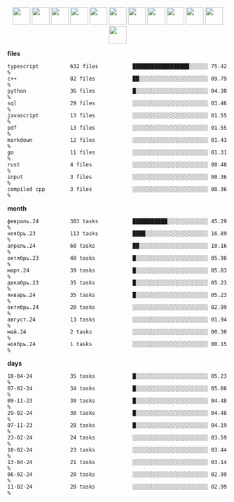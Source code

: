 <div align="center"><img src="https://assets.leetcode.com/static_assets/marketing/2024-200-lg.png" width="40" height="40"> <img src="https://assets.leetcode.com/static_assets/marketing/2024-100-lg.png" width="40" height="40"> <img src="https://assets.leetcode.com/static_assets/marketing/2024-50-lg.png" width="40" height="40"> <img src="https://assets.leetcode.com/static_assets/marketing/lg50.png" width="40" height="40"> <img src="https://leetcode.com/static/images/badges/dcc-2024-10.png" width="40" height="40"> <img src="https://leetcode.com/static/images/badges/dcc-2024-9.png" width="40" height="40"> <img src="https://leetcode.com/static/images/badges/dcc-2024-4.png" width="40" height="40"> <img src="https://leetcode.com/static/images/badges/dcc-2024-3.png" width="40" height="40"> <img src="https://leetcode.com/static/images/badges/dcc-2024-2.png" width="40" height="40"> <img src="https://leetcode.com/static/images/badges/dcc-2024-1.png" width="40" height="40"> <img src="https://leetcode.com/static/images/badges/dcc-2023-12.png" width="40" height="40"> <img src="https://leetcode.com/static/images/badges/dcc-2023-11.png" width="40" height="40"> </div>

**files**
```text
typescript          632 files           ██████████████████░░░░░░ 75.42 %             
c++                 82 files            ██░░░░░░░░░░░░░░░░░░░░░░ 09.79 %             
python              36 files            █░░░░░░░░░░░░░░░░░░░░░░░ 04.30 %             
sql                 29 files            ░░░░░░░░░░░░░░░░░░░░░░░░ 03.46 %             
javascript          13 files            ░░░░░░░░░░░░░░░░░░░░░░░░ 01.55 %             
pdf                 13 files            ░░░░░░░░░░░░░░░░░░░░░░░░ 01.55 %             
markdown            12 files            ░░░░░░░░░░░░░░░░░░░░░░░░ 01.43 %             
go                  11 files            ░░░░░░░░░░░░░░░░░░░░░░░░ 01.31 %             
rust                4 files             ░░░░░░░░░░░░░░░░░░░░░░░░ 00.48 %             
input               3 files             ░░░░░░░░░░░░░░░░░░░░░░░░ 00.36 %             
compiled cpp        3 files             ░░░░░░░░░░░░░░░░░░░░░░░░ 00.36 %             
```

**month**
```text
февраль.24          303 tasks           ███████████░░░░░░░░░░░░░ 45.29 %             
ноябрь.23           113 tasks           ████░░░░░░░░░░░░░░░░░░░░ 16.89 %             
апрель.24           68 tasks            ██░░░░░░░░░░░░░░░░░░░░░░ 10.16 %             
октябрь.23          40 tasks            █░░░░░░░░░░░░░░░░░░░░░░░ 05.98 %             
март.24             39 tasks            █░░░░░░░░░░░░░░░░░░░░░░░ 05.83 %             
декабрь.23          35 tasks            █░░░░░░░░░░░░░░░░░░░░░░░ 05.23 %             
январь.24           35 tasks            █░░░░░░░░░░░░░░░░░░░░░░░ 05.23 %             
октябрь.24          20 tasks            ░░░░░░░░░░░░░░░░░░░░░░░░ 02.99 %             
август.24           13 tasks            ░░░░░░░░░░░░░░░░░░░░░░░░ 01.94 %             
май.24              2 tasks             ░░░░░░░░░░░░░░░░░░░░░░░░ 00.30 %             
ноябрь.24           1 tasks             ░░░░░░░░░░░░░░░░░░░░░░░░ 00.15 %             
```

**days**
```text
18-04-24            35 tasks            █░░░░░░░░░░░░░░░░░░░░░░░ 05.23 %             
07-02-24            34 tasks            █░░░░░░░░░░░░░░░░░░░░░░░ 05.08 %             
09-11-23            30 tasks            █░░░░░░░░░░░░░░░░░░░░░░░ 04.48 %             
29-02-24            30 tasks            █░░░░░░░░░░░░░░░░░░░░░░░ 04.48 %             
07-11-23            28 tasks            █░░░░░░░░░░░░░░░░░░░░░░░ 04.19 %             
23-02-24            24 tasks            ░░░░░░░░░░░░░░░░░░░░░░░░ 03.59 %             
10-02-24            23 tasks            ░░░░░░░░░░░░░░░░░░░░░░░░ 03.44 %             
13-04-24            21 tasks            ░░░░░░░░░░░░░░░░░░░░░░░░ 03.14 %             
06-02-24            20 tasks            ░░░░░░░░░░░░░░░░░░░░░░░░ 02.99 %             
11-02-24            20 tasks            ░░░░░░░░░░░░░░░░░░░░░░░░ 02.99 %             
```

